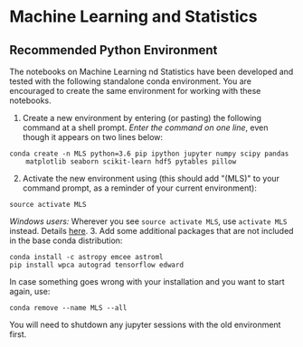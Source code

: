 # Machine Learning and Statistics

## Recommended Python Environment

The notebooks on Machine Learning nd Statistics have been developed and tested with the following standalone conda environment. You are encouraged to create the same environment for working with these notebooks.

1. Create a new environment by entering (or pasting) the following command at a shell prompt. *Enter the command on one line*, even though it appears on two lines below:
```
conda create -n MLS python=3.6 pip ipython jupyter numpy scipy pandas
    matplotlib seaborn scikit-learn hdf5 pytables pillow
```
2. Activate the new environment using (this should add "(MLS)" to your command prompt, as a reminder of your current environment):
```
source activate MLS
```
*Windows users:* Wherever you see `source activate MLS`, use `activate MLS` instead. Details [here](https://conda.io/docs/user-guide/tasks/manage-environments.html#activating-an-environment).
3. Add some additional packages that are not included in the base conda distribution:
```
conda install -c astropy emcee astroml
pip install wpca autograd tensorflow edward
```

In case something goes wrong with your installation and you want to start again, use:
```
conda remove --name MLS --all
```
You will need to shutdown any jupyter sessions with the old environment first.
